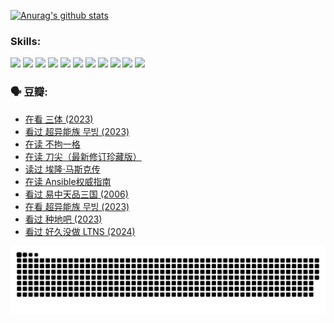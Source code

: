 
[![Anurag's github stats](https://github-readme-stats.vercel.app/api?username=w940853815)](https://github.com/anuraghazra/github-readme-stats)

### Skills:

<code><img height="32" src="https://cdn.jsdelivr.net/npm/simple-icons@v5/icons/python.svg"></code>
<code><img height="32" src="https://cdn.jsdelivr.net/npm/simple-icons@v5/icons/javascript.svg"></code>
<code><img height="32" src="https://cdn.jsdelivr.net/npm/simple-icons@v5/icons/django.svg"></code>
<code><img height="32" src="https://cdn.jsdelivr.net/npm/simple-icons@v5/icons/flask.svg"></code>
<code><img height="32" src="https://cdn.jsdelivr.net/npm/simple-icons@v5/icons/vuetify.svg"></code>
<code><img height="32" src="https://cdn.jsdelivr.net/npm/simple-icons@v5/icons/git.svg"></code>
<code><img height="32" src="https://cdn.jsdelivr.net/npm/simple-icons@v5/icons/docker.svg"></code>
<code><img height="32" src="https://cdn.jsdelivr.net/npm/simple-icons@v5/icons/postgresql.svg"></code>
<code><img height="32" src="https://cdn.jsdelivr.net/npm/simple-icons@v5/icons/elasticsearch.svg"></code>
<code><img height="32" src="https://cdn.jsdelivr.net/npm/simple-icons@v5/icons/macos.svg"></code>
<code><img height="32" src="https://cdn.jsdelivr.net/npm/simple-icons@v5/icons/linux.svg"></code>

### 🗣 豆瓣:

<!-- DOUBAN-ACTIVITIES:START -->
- [在看 三体‎ (2023)](https://www.douban.com/people/136069238/status/4558185093/?_i=11210447)
- [看过 超异能族 무빙‎ (2023)](https://www.douban.com/people/136069238/status/4556824186/?_i=11210447)
- [在读 不拘一格](https://www.douban.com/people/136069238/status/4541712161/?_i=11210447)
- [在读 刀尖（最新修订珍藏版）](https://www.douban.com/people/136069238/status/4541711339/?_i=11210447)
- [读过 埃隆·马斯克传](https://www.douban.com/people/136069238/status/4541710351/?_i=11210447)
- [在读 Ansible权威指南](https://www.douban.com/people/136069238/status/4539151450/?_i=11210447)
- [看过 易中天品三国‎ (2006)](https://www.douban.com/people/136069238/status/4529910812/?_i=11210447)
- [在看 超异能族 무빙‎ (2023)](https://www.douban.com/people/136069238/status/4527291077/?_i=11210447)
- [看过 种地吧‎ (2023)](https://www.douban.com/people/136069238/status/4527289637/?_i=11210447)
- [看过 好久没做 LTNS‎ (2024)](https://www.douban.com/people/136069238/status/4527289515/?_i=11210447)
<!-- DOUBAN-ACTIVITIES:END -->


![Snake animation](https://raw.githubusercontent.com/w940853815/w940853815/output/github-contribution-grid-snake.svg)

<!--
**w940853815/w940853815** is a ✨ _special_ ✨ repository because its `README.md` (this file) appears on your GitHub profile.

Here are some ideas to get you started:

- 🔭 I’m currently working on ...
- 🌱 I’m currently learning ...
- 👯 I’m looking to collaborate on ...
- 🤔 I’m looking for help with ...
- 💬 Ask me about ...
- 📫 How to reach me: ...
- 😄 Pronouns: ...
- ⚡ Fun fact: ...
-->
